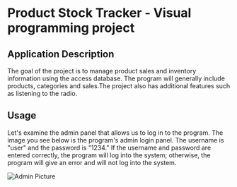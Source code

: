 # Product Stock Tracker - Visual programming project

## Application Description
The goal of the project is to manage product sales and inventory information using the access database. The program will generally include products, categories and sales.The project also has additional features such as listening to the radio.

## Usage
Let's examine the admin panel that allows us to log in to the program. The image you see below is the program's admin login panel. The username is "user" and the password is "1234." If the username and password are entered correctly, the program will log into the system; otherwise, the program will give an error and will not log into the system.

![Admin Picture](https://github.com/ceydahuseini/product_stock_tracker/blob/5aa93d2a47e4ec511a6f32c0ce51d44bed82f1af/project_images/1.png)
